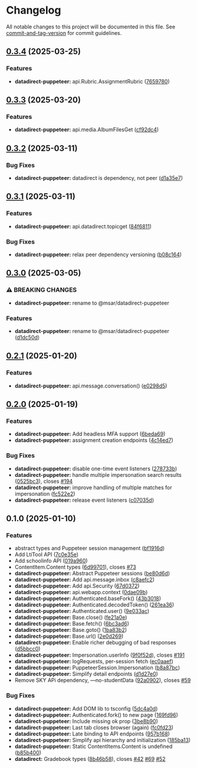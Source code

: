 # Changelog

All notable changes to this project will be documented in this file. See [commit-and-tag-version](https://github.com/absolute-version/commit-and-tag-version) for commit guidelines.

## [0.3.4](https://github.com/groton-school/myschoolapp-reporting/compare/datadirect-puppeteer/0.3.3...datadirect-puppeteer/0.3.4) (2025-03-25)


### Features

* **datadirect-puppeteer:** api.Rubric.AssignmentRubric ([7659780](https://github.com/groton-school/myschoolapp-reporting/commit/76597804414773bbe06130761f8fb89f2c350dee))

## [0.3.3](https://github.com/groton-school/myschoolapp-reporting/compare/datadirect-puppeteer/0.3.2...datadirect-puppeteer/0.3.3) (2025-03-20)


### Features

* **datadirect-puppeteer:** api.media.AlbumFilesGet ([cf92dc4](https://github.com/groton-school/myschoolapp-reporting/commit/cf92dc459a95f7ba1ebeb8617184beed2f65f695))

## [0.3.2](https://github.com/groton-school/myschoolapp-reporting/compare/datadirect-puppeteer/0.3.1...datadirect-puppeteer/0.3.2) (2025-03-11)

### Bug Fixes

- **datadirect-puppeteer:** datadirect is dependency, not peer ([d1a35e7](https://github.com/groton-school/myschoolapp-reporting/commit/d1a35e7db20b6ba189ff865f554f879bc9e2e4e8))

## [0.3.1](https://github.com/groton-school/myschoolapp-reporting/compare/datadirect-puppeteer/0.3.0...datadirect-puppeteer/0.3.1) (2025-03-11)

### Features

- **datadirect-puppeteer:** api.datadirect.topicget ([84f6811](https://github.com/groton-school/myschoolapp-reporting/commit/84f681126921b2cf6d46ce510820a2f12ddad7f8))

### Bug Fixes

- **datadirect-puppeteer:** relax peer dependency versioning ([b08c164](https://github.com/groton-school/myschoolapp-reporting/commit/b08c16413e25da5ba2194734c89534945d8154cc))

## [0.3.0](https://github.com/battis/myschoolapp-reporting/compare/datadirect-puppeteer/0.2.1...datadirect-puppeteer/0.3.0) (2025-03-05)

### ⚠ BREAKING CHANGES

- **datadirect-puppeteer:** rename to @msar/datadirect-puppeteer

### Features

- **datadirect-puppeteer:** rename to @msar/datadirect-puppeteer ([d1dc50d](https://github.com/battis/myschoolapp-reporting/commit/d1dc50d8873977ffc76fe25f34279ad804b9c6fe))

## [0.2.1](https://github.com/battis/myschoolapp-reporting/compare/datadirect-puppeteer/0.2.0...datadirect-puppeteer/0.2.1) (2025-01-20)

### Features

- **datadirect-puppeteer:** api.message.conversation() ([e0298d5](https://github.com/battis/myschoolapp-reporting/commit/e0298d565416645207a57c0d0132ae4200a43d6c))

## [0.2.0](https://github.com/battis/myschoolapp-reporting/compare/datadirect-puppeteer/0.1.0...datadirect-puppeteer/0.2.0) (2025-01-19)

### Features

- **datadirect-puppeteer:** Add headless MFA support ([6beda69](https://github.com/battis/myschoolapp-reporting/commit/6beda699ce7763c643a7713f6f00c1f561523bf0))
- **datadirect-puppeteer:** assignment creation endpoints ([4c14ed7](https://github.com/battis/myschoolapp-reporting/commit/4c14ed70b081293bd5760f9a23fe44af64f200b9))

### Bug Fixes

- **datadirect-puppeteer:** disable one-time event listeners ([278733b](https://github.com/battis/myschoolapp-reporting/commit/278733b33a13a708aff4c6f6cee8c2cef7aa8783))
- **datadirect-puppeteer:** handle multiple impersonation search results ([0525bc3](https://github.com/battis/myschoolapp-reporting/commit/0525bc342db499b9f26536e894742b58727aa710)), closes [#194](https://github.com/battis/myschoolapp-reporting/issues/194)
- **datadirect-puppeteer:** improve handling of multiple matches for impersonation ([fc522e2](https://github.com/battis/myschoolapp-reporting/commit/fc522e2c24e5036d7edb0eb254a54e849556b68b))
- **datadirect-puppeteer:** release event listeners ([c07035d](https://github.com/battis/myschoolapp-reporting/commit/c07035ddf533df8c87a503c266f3ab89685ba7a9))

## 0.1.0 (2025-01-10)

### Features

- abstract types and Puppeteer session management ([bf1916d](https://github.com/battis/myschoolapp-reporting/commit/bf1916d2b6f8460d430e3caf0341f2810240ae23))
- Add LtiTool API ([7c0e35e](https://github.com/battis/myschoolapp-reporting/commit/7c0e35e1254805098117a531ebc035fad243304d))
- Add schoolinfo API ([019a960](https://github.com/battis/myschoolapp-reporting/commit/019a960848300f66afbf69fb2a6e18c31b65cfb4))
- ContentItem.Content types ([6d99701](https://github.com/battis/myschoolapp-reporting/commit/6d99701dbe30cb93d0a481c3da3f19e1b7b7383f)), closes [#73](https://github.com/battis/myschoolapp-reporting/issues/73)
- **datadirect-puppeteer:** Abstract Puppeteer sessions ([be80d6d](https://github.com/battis/myschoolapp-reporting/commit/be80d6dd0319b14b285887e8f6091e835d25410b))
- **datadirect-puppeteer:** Add api.message.inbox ([c8aefc2](https://github.com/battis/myschoolapp-reporting/commit/c8aefc2a7c3d9525fd8936c1c90aea32e26293f3))
- **datadirect-puppeteer:** Add api.Security ([67d0372](https://github.com/battis/myschoolapp-reporting/commit/67d037291536a622f74cf733e53f61eda7262a67))
- **datadirect-puppeteer:** api.webapp.context ([0dae09b](https://github.com/battis/myschoolapp-reporting/commit/0dae09bf98a3a5ba9250acc4d3ee099af94c0a1a))
- **datadirect-puppeteer:** Authenticated.baseFork() ([43b3018](https://github.com/battis/myschoolapp-reporting/commit/43b3018f9cbdf7691f01b01483257cb0163211c1))
- **datadirect-puppeteer:** Authenticated.decodedToken() ([261ea36](https://github.com/battis/myschoolapp-reporting/commit/261ea36ee27fedf0b24d86101f8a5e7fda15d5cd))
- **datadirect-puppeteer:** Authenticated.user() ([9e033ac](https://github.com/battis/myschoolapp-reporting/commit/9e033acff75d873c005a554ef4d87fa8795815a8))
- **datadirect-puppeteer:** Base.close() ([fe21a0e](https://github.com/battis/myschoolapp-reporting/commit/fe21a0e1d566c5289ceb25226dcc9ea0602564c3))
- **datadirect-puppeteer:** Base.fetch() ([6bc3ad6](https://github.com/battis/myschoolapp-reporting/commit/6bc3ad6addd033224c246f00ce5f040f025b6736))
- **datadirect-puppeteer:** Base.goto() ([1ba83b2](https://github.com/battis/myschoolapp-reporting/commit/1ba83b2b8da20d65245f123953e40dfd274f76e3))
- **datadirect-puppeteer:** Base.url() ([2e0d269](https://github.com/battis/myschoolapp-reporting/commit/2e0d269aa08846968694b6297abdaa3b4cd5a764))
- **datadirect-puppeteer:** Enable richer debugging of bad responses ([d5bbcc0](https://github.com/battis/myschoolapp-reporting/commit/d5bbcc04687123bd0d302eae798d0dae05504e01))
- **datadirect-puppeteer:** Impersonation.userInfo ([9f0f52d](https://github.com/battis/myschoolapp-reporting/commit/9f0f52d9c5b4f76644ccc3174be9e960f4458543)), closes [#191](https://github.com/battis/myschoolapp-reporting/issues/191)
- **datadirect-puppeteer:** logRequests, per-session fetch ([ec0aaef](https://github.com/battis/myschoolapp-reporting/commit/ec0aaefd65823bcd9652f2c69ae0f38687a54e51))
- **datadirect-puppeteer:** PuppeteerSession.Impersonation ([b8a87bc](https://github.com/battis/myschoolapp-reporting/commit/b8a87bc0be6afbad815f0050bf177c5c25765ebe))
- **datadirect-puppeteer:** Simplify detail endpoints ([d1d27e0](https://github.com/battis/myschoolapp-reporting/commit/d1d27e022324beb14308792b736a047757196c81))
- Remove SKY APi dependency, —no-studentData ([92a0902](https://github.com/battis/myschoolapp-reporting/commit/92a0902fd038bfcef5563b6b238c69728ba32b45)), closes [#59](https://github.com/battis/myschoolapp-reporting/issues/59)

### Bug Fixes

- **datadirect-puppeteer:** Add DOM lib to tsconfig ([5dc4a0d](https://github.com/battis/myschoolapp-reporting/commit/5dc4a0dccc185c641c3e39e3b13115bf156d1904))
- **datadirect-puppeteer:** Authenticated.fork() to new page ([169fd96](https://github.com/battis/myschoolapp-reporting/commit/169fd96bddb8a8ff7799f15fdb9835ca8191119c))
- **datadirect-puppeteer:** Include missing ok prop ([3be8b90](https://github.com/battis/myschoolapp-reporting/commit/3be8b903dfdfdd9978ee708c7af07dfcd93708c8))
- **datadirect-puppeteer:** Last tab closes browser (again) ([fc0fd23](https://github.com/battis/myschoolapp-reporting/commit/fc0fd23d4fbfaa483a75116356e1097dbeb1cc68))
- **datadirect-puppeteer:** Late binding to API endpoints ([957b168](https://github.com/battis/myschoolapp-reporting/commit/957b168b25ec8f34b64b1ef5a09b97f5d9e2c464))
- **datadirect-puppeteer:** Simplify api hierarchy and initialization ([185ba13](https://github.com/battis/myschoolapp-reporting/commit/185ba13e43d2cec84a373050401308f9463c703c))
- **datadirect-puppeteer:** Static ContentItems.Content is undefined ([b85b400](https://github.com/battis/myschoolapp-reporting/commit/b85b40005bb0f3ba2586f104a8bfc54714784bd1))
- **datadirect:** Gradebook types ([8b46b58](https://github.com/battis/myschoolapp-reporting/commit/8b46b58a34d8d8de853aeb4d886f5d581ddc6c1e)), closes [#42](https://github.com/battis/myschoolapp-reporting/issues/42) [#69](https://github.com/battis/myschoolapp-reporting/issues/69) [#52](https://github.com/battis/myschoolapp-reporting/issues/52)

